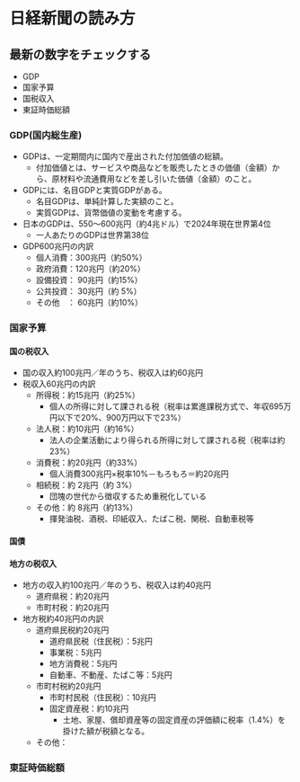 # 日経新聞の読み方
## 最新の数字をチェックする
- GDP
- 国家予算
- 国税収入
- 東証時価総額
### GDP(国内総生産)
- GDPは、一定期間内に国内で産出された付加価値の総額。
  - 付加価値とは、サービスや商品などを販売したときの価値（金額）から、原材料や流通費用などを差し引いた価値（金額）のこと。
- GDPには、名目GDPと実質GDPがある。
  - 名目GDPは、単純計算した実額のこと。
  - 実質GDPは、貨幣価値の変動を考慮する。
- 日本のGDPは、550～600兆円（約4兆ドル）で2024年現在世界第4位
  - 一人あたりのGDPは世界第38位
- GDP600兆円の内訳
  - 個人消費：300兆円（約50%）
  - 政府消費：120兆円（約20%）
  - 設備投資： 90兆円（約15%）
  - 公共投資： 30兆円（約 5%）
  - その他　： 60兆円（約10%）
### 国家予算

#### 国の税収入
- 国の収入約100兆円／年のうち、税収入は約60兆円
- 税収入60兆円の内訳
  - 所得税：約15兆円（約25%）
    - 個人の所得に対して課される税（税率は累進課税方式で、年収695万円以下で20%、900万円以下で23%）
  - 法人税：約10兆円（約16%）
    - 法人の企業活動により得られる所得に対して課される税（税率は約23%）
  - 消費税：約20兆円（約33%）
    - 個人消費300兆円×税率10%－もろもろ＝約20兆円
  - 相続税：約 2兆円（約 3%）
    - 団塊の世代から徴収するため重税化している
  - その他：約 8兆円（約13%）
    - 揮発油税、酒税、印紙収入、たばこ税、関税、自動車税等
#### 国債 
#### 地方の税収入
- 地方の収入約100兆円／年のうち、税収入は約40兆円
  - 道府県税：約20兆円
  - 市町村税：約20兆円
- 地方税約40兆円の内訳
  - 道府県民税約20兆円
    - 道府県民税（住民税）：5兆円
    - 事業税：5兆円
    - 地方消費税：5兆円
    - 自動車、不動産、たばこ等：5兆円 
  - 市町村税約20兆円  
    - 市町村民税（住民税）：10兆円
    - 固定資産税：約10兆円
      - 土地、家屋、償却資産等の固定資産の評価額に税率（1.4%）を掛けた額が税額となる。
  - その他：

### 東証時価総額

